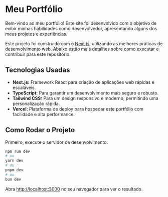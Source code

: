 # Meu Portfólio

Bem-vindo ao meu portfólio! Este site foi desenvolvido com o objetivo de exibir minhas habilidades como desenvolvedor, apresentando alguns dos meus projetos e experiências.

Este projeto foi construído com o [Next.js](https://nextjs.org), utilizando as melhores práticas de desenvolvimento web. Abaixo estão mais detalhes sobre como executar e contribuir para este repositório.

## Tecnologias Usadas

- **Next.js:** Framework React para criação de aplicações web rápidas e escaláveis.
- **TypeScript:** Para garantir um desenvolvimento mais seguro e robusto.
- **Tailwind CSS:** Para um design responsivo e moderno, permitindo uma personalização rápida.
- **Vercel:** Plataforma de deploy para hospedar este portfólio com facilidade e alta performance.

## Como Rodar o Projeto

Primeiro, execute o servidor de desenvolvimento:

```bash
npm run dev
# ou
yarn dev
# ou
pnpm dev
# ou
bun dev
```

Abra [http://localhost:3000](http://localhost:3000) no seu navegador para ver o resultado.